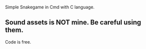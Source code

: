 Simple Snakegame in Cmd with C language.

## Sound assets is NOT mine. Be careful using them. ##

Code is free.

